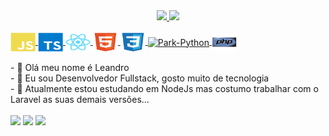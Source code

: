 <div align="center">
  <a href="https://github.com/parkluthor123">
  <img height="180em" src="https://github-readme-stats.vercel.app/api?username=parkluthor123&show_icons=true&theme=dracula&include_all_commits=true&count_private=true"/>
  <img height="180em" src="https://github-readme-stats.vercel.app/api/top-langs/?username=parkluthor123&layout=compact&langs_count=7&theme=dracula"/>
</div>
  
<div style="display: inline_block"><br>
  <img align="center" alt="Park-Js" height="30" width="40" src="https://raw.githubusercontent.com/devicons/devicon/master/icons/javascript/javascript-plain.svg">
  <img align="center" alt="Park-Ts" height="30" width="40" src="https://raw.githubusercontent.com/devicons/devicon/master/icons/typescript/typescript-plain.svg">
  <img align="center" alt="Park-React" height="30" width="40" src="https://raw.githubusercontent.com/devicons/devicon/master/icons/react/react-original.svg">
  <img align="center" alt="Park-HTML" height="30" width="40" src="https://raw.githubusercontent.com/devicons/devicon/master/icons/html5/html5-original.svg">
  <img align="center" alt="Park-CSS" height="30" width="40" src="https://raw.githubusercontent.com/devicons/devicon/master/icons/css3/css3-original.svg">
  <img align="center" alt="Park-Python" height="30" width="40" src="https://cdn.jsdelivr.net/gh/devicons/devicon/icons/laravel/laravel-plain-wordmark.svg">
  <img align="center" alt="Park-Csharp" height="30" width="40" src="https://raw.githubusercontent.com/devicons/devicon/master/icons/php/php-original.svg">
  <!-- <img align="right" alt="Park-pic" height="150" style="border-radius:50px;" src="https://share-cdn.picrew.me/shareImg/org/202204/338224_ZmFQdwsC.png"> -->
  
</div></a>
  <br/>
  - 👋 Olá meu nome é Leandro <br/>
  - 👀 Eu sou Desenvolvedor Fullstack, gosto muito de tecnologia <br/>
  - 🌱 Atualmente estou estudando em NodeJs mas costumo trabalhar com o Laravel as suas demais versões... <br/>
  <br/>
  <div> 
  <a href="https://www.instagram.com/luthor_momo" target="_blank"><img src="https://img.shields.io/badge/-Instagram-%23E4405F?style=for-the-badge&logo=instagram&logoColor=white" target="_blank"></a>
  <a href = "mailto:pena.leko14@gmail.com"><img src="https://img.shields.io/badge/-Gmail-%23333?style=for-the-badge&logo=gmail&logoColor=white" target="_blank"></a>
  <a href="https://www.linkedin.com/in/leandro-gon%C3%A7alves-pena-45721b15a" target="_blank"><img src="https://img.shields.io/badge/-LinkedIn-%230077B5?style=for-the-badge&logo=linkedin&logoColor=white" target="_blank"></a> 
 
</div>
